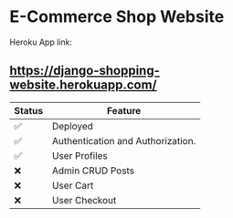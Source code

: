 E-Commerce Shop Website
========================

Heroku App link:

https://django-shopping-website.herokuapp.com/
-----------------




|        Status         |           Feature                 |
| --------------------- | --------------------------------- |
|          ✅           | Deployed                          |
|          ✅           | Authentication and Authorization. |
|          ✅           | User Profiles                     |
|          ❌           | Admin CRUD Posts                  |
|          ❌           | User Cart                         |
|          ❌           | User Checkout                     |




